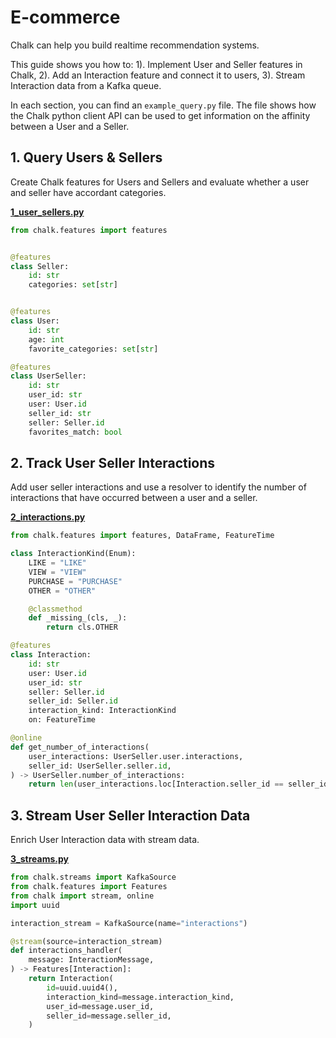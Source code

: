 # E-commerce

Chalk can help you build realtime recommendation systems.

This guide shows you how to:
1). Implement User and Seller features in Chalk,
2). Add an Interaction feature and connect it to users,
3). Stream Interaction data from a Kafka queue.

In each section, you can find an `example_query.py` file. The file shows how the Chalk python client API can be used to
get information on the affinity between a User and a Seller.

## 1. Query Users & Sellers

Create Chalk features for Users and Sellers and evaluate whether a user and seller have accordant categories.

**[1_user_sellers.py](1_user_sellers.py)**

```python
from chalk.features import features


@features
class Seller:
    id: str
    categories: set[str]


@features
class User:
    id: str
    age: int
    favorite_categories: set[str]

@features
class UserSeller:
    id: str
    user_id: str
    user: User.id
    seller_id: str
    seller: Seller.id
    favorites_match: bool
```

## 2. Track User Seller Interactions

Add user seller interactions and use a resolver to identify the number of interactions
that have occurred between a user and a seller.

**[2_interactions.py](2_interactions.py)**

```python
from chalk.features import features, DataFrame, FeatureTime

class InteractionKind(Enum):
    LIKE = "LIKE"
    VIEW = "VIEW"
    PURCHASE = "PURCHASE"
    OTHER = "OTHER"

    @classmethod
    def _missing_(cls, _):
        return cls.OTHER

@features
class Interaction:
    id: str
    user: User.id
    user_id: str
    seller: Seller.id
    seller_id: Seller.id
    interaction_kind: InteractionKind
    on: FeatureTime

@online
def get_number_of_interactions(
    user_interactions: UserSeller.user.interactions,
    seller_id: UserSeller.seller.id,
) -> UserSeller.number_of_interactions:
    return len(user_interactions.loc[Interaction.seller_id == seller_id])
```

## 3. Stream User Seller Interaction Data

Enrich User Interaction data with stream data.

**[3_streams.py](3_streams.py)**

```python
from chalk.streams import KafkaSource
from chalk.features import Features
from chalk import stream, online
import uuid

interaction_stream = KafkaSource(name="interactions")

@stream(source=interaction_stream)
def interactions_handler(
    message: InteractionMessage,
) -> Features[Interaction]:
    return Interaction(
        id=uuid.uuid4(),
        interaction_kind=message.interaction_kind,
        user_id=message.user_id,
        seller_id=message.seller_id,
    )
```
